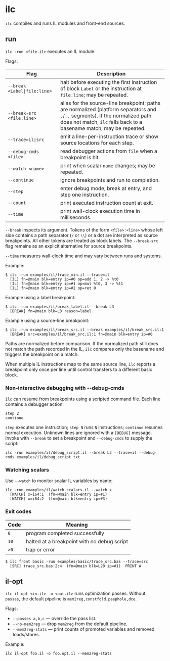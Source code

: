 # ilc

`ilc` compiles and runs IL modules and front-end sources.

## run

`ilc -run <file.il>` executes an IL module.

Flags:

| Flag | Description |
| ---- | ----------- |
| `--break <Label\|file:line>` | halt before executing the first instruction of block `Label` or the instruction at `file:line`; may be repeated. |
| `--break-src <file:line>` | alias for the source-line breakpoint; paths are normalized (platform separators and `.`/`..` segments). If the normalized path does not match, `ilc` falls back to a basename match; may be repeated. |
| `--trace=il\|src` | emit a line-per-instruction trace or show source locations for each step. |
| `--debug-cmds <file>` | read debugger actions from `file` when a breakpoint is hit. |
| `--watch <name>` | print when scalar `name` changes; may be repeated. |
| `--continue` | ignore breakpoints and run to completion. |
| `--step` | enter debug mode, break at entry, and step one instruction. |
| `--count` | print executed instruction count at exit. |
| `--time` | print wall-clock execution time in milliseconds. |

`--break` inspects its argument. Tokens of the form `<file>:<line>` whose
left side contains a path separator (`/` or `\\`) or a dot are interpreted as
source breakpoints. All other tokens are treated as block labels. The
`--break-src` flag remains as an explicit alternative for source breakpoints.

`--time` measures wall-clock time and may vary between runs and systems.

Example:

```
$ ilc -run examples/il/trace_min.il --trace=il
  [IL] fn=@main blk=entry ip=#0 op=add 1, 2 -> %t0
  [IL] fn=@main blk=entry ip=#1 op=mul %t0, 3 -> %t1
  [IL] fn=@main blk=entry ip=#2 op=ret 0
```

Example using a label breakpoint:

```
$ ilc -run examples/il/break_label.il --break L3
  [BREAK] fn=@main blk=L3 reason=label
```

Example using a source-line breakpoint:

```
$ ilc -run examples/il/break_src.il --break examples/il/break_src.il:1
  [BREAK] src=examples/il/break_src.il:1 fn=@main blk=entry ip=#0
```

Paths are normalized before comparison. If the normalized path still does not match the path recorded in the IL, `ilc` compares
only the basename and triggers the breakpoint on a match.

When multiple IL instructions map to the same source line, `ilc` reports a breakpoint only once per line until control transfers
 to a different basic block.

### Non-interactive debugging with --debug-cmds

`ilc` can resume from breakpoints using a scripted command file. Each line
contains a debugger action:

```
step 2
continue
```

`step` executes one instruction; `step N` runs `N` instructions; `continue`
resumes normal execution. Unknown lines are ignored with a `[DEBUG]` message.
Invoke with `--break` to set a breakpoint and `--debug-cmds` to supply the
script:

```
ilc -run examples/il/debug_script.il --break L3 --trace=il --debug-cmds examples/il/debug_script.txt
```

### Watching scalars

Use `--watch` to monitor scalar IL variables by name:

```
ilc -run examples/il/watch_scalars.il --watch x
  [WATCH] x=i64:1  (fn=@main blk=entry ip=#1)
  [WATCH] x=i64:2  (fn=@main blk=entry ip=#3)
```

### Exit codes

| Code | Meaning |
| ---- | ------- |
| `0` | program completed successfully |
| `10` | halted at a breakpoint with no debug script |
| `>0` | trap or error |

```
$ ilc front basic -run examples/basic/trace_src.bas --trace=src
  [SRC] trace_src.bas:2:4  (fn=@main blk=L20 ip=#1)  PRINT A
```

## il-opt

`ilc il-opt <in.il> -o <out.il>` runs optimization passes. Without
`--passes`, the default pipeline is `mem2reg,constfold,peephole,dce`.

Flags:

- `--passes a,b,c` — override the pass list.
- `--no-mem2reg` — drop `mem2reg` from the default pipeline.
- `--mem2reg-stats` — print counts of promoted variables and removed
  loads/stores.

Example:

```
ilc il-opt foo.il -o foo.opt.il --mem2reg-stats
```

